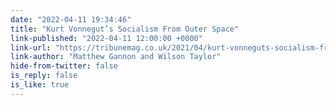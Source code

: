 ```yaml
---
date: "2022-04-11 19:34:46"
title: "Kurt Vonnegut’s Socialism From Outer Space"
link-published: "2022-04-11 12:00:00 +0000"
link-url: "https://tribunemag.co.uk/2021/04/kurt-vonneguts-socialism-from-outer-space"
link-author: "Matthew Gannon and Wilson Taylor"
hide-from-twitter: false
is_reply: false
is_like: true
---
```


